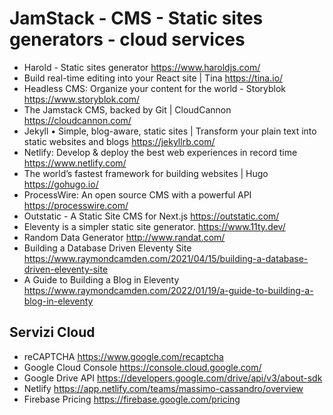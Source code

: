 # JamStack - CMS - Static sites generators - cloud services

* Harold - Static sites generator <https://www.haroldjs.com/>
* Build real-time editing into your React site | Tina <https://tina.io/>
* Headless CMS: Organize your content for the world - Storyblok <https://www.storyblok.com/>
* The Jamstack CMS, backed by Git | CloudCannon <https://cloudcannon.com/>
* Jekyll • Simple, blog-aware, static sites | Transform your plain text into static websites and blogs <https://jekyllrb.com/>
* Netlify: Develop & deploy the best web experiences in record time <https://www.netlify.com/>
* The world’s fastest framework for building websites | Hugo <https://gohugo.io/>
* ProcessWire: An open source CMS with a powerful API <https://processwire.com/>
* Outstatic - A Static Site CMS for Next.js <https://outstatic.com/>
* Eleventy is a simpler static site generator. <https://www.11ty.dev/>
* Random Data Generator <http://www.randat.com/>
* Building a Database Driven Eleventy Site <https://www.raymondcamden.com/2021/04/15/building-a-database-driven-eleventy-site>
* A Guide to Building a Blog in Eleventy <https://www.raymondcamden.com/2022/01/19/a-guide-to-building-a-blog-in-eleventy>



## Servizi Cloud
* reCAPTCHA <https://www.google.com/recaptcha>
* Google Cloud Console <https://console.cloud.google.com/>
* Google Drive API <https://developers.google.com/drive/api/v3/about-sdk>
* Netlify <https://app.netlify.com/teams/massimo-cassandro/overview>
* Firebase Pricing <https://firebase.google.com/pricing>
  